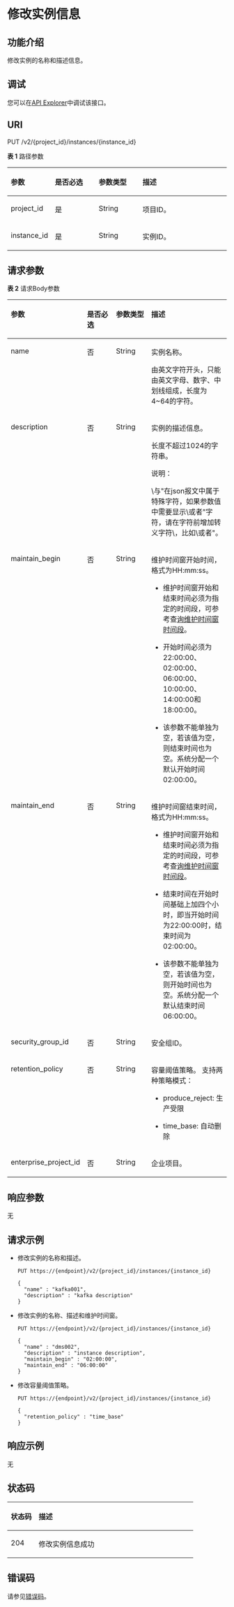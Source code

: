 # 修改实例信息<a name="UpdateInstance"></a>

## 功能介绍

修改实例的名称和描述信息。

## 调试

您可以在[API Explorer](https://apiexplorer.developer.huaweicloud.com/apiexplorer/doc?product=Kafka&api=UpdateInstance)中调试该接口。

## URI

PUT /v2/\{project\_id\}/instances/\{instance\_id\}

**表 1**  路径参数

<table><thead align="left"><tr><th class="cellrowborder" valign="top" width="20%" id="mcps1.2.5.1.1"><p>参数</p>
</th>
<th class="cellrowborder" valign="top" width="20%" id="mcps1.2.5.1.2"><p>是否必选</p>
</th>
<th class="cellrowborder" valign="top" width="20%" id="mcps1.2.5.1.3"><p>参数类型</p>
</th>
<th class="cellrowborder" valign="top" width="40%" id="mcps1.2.5.1.4"><p>描述</p>
</th>
</tr>
</thead>
<tbody><tr><td class="cellrowborder" valign="top" width="20%" headers="mcps1.2.5.1.1 "><p>project_id</p>
</td>
<td class="cellrowborder" valign="top" width="20%" headers="mcps1.2.5.1.2 "><p>是</p>
</td>
<td class="cellrowborder" valign="top" width="20%" headers="mcps1.2.5.1.3 "><p>String</p>
</td>
<td class="cellrowborder" valign="top" width="40%" headers="mcps1.2.5.1.4 "><p>项目ID。</p>
</td>
</tr>
<tr><td class="cellrowborder" valign="top" width="20%" headers="mcps1.2.5.1.1 "><p>instance_id</p>
</td>
<td class="cellrowborder" valign="top" width="20%" headers="mcps1.2.5.1.2 "><p>是</p>
</td>
<td class="cellrowborder" valign="top" width="20%" headers="mcps1.2.5.1.3 "><p>String</p>
</td>
<td class="cellrowborder" valign="top" width="40%" headers="mcps1.2.5.1.4 "><p>实例ID。</p>
</td>
</tr>
</tbody>
</table>

## 请求参数

**表 2**  请求Body参数

<a name="request_UpdateInstanceReq"></a>
<table><thead align="left"><tr><th class="cellrowborder" valign="top" width="20%" id="mcps1.2.5.1.1"><p>参数</p>
</th>
<th class="cellrowborder" valign="top" width="20%" id="mcps1.2.5.1.2"><p>是否必选</p>
</th>
<th class="cellrowborder" valign="top" width="20%" id="mcps1.2.5.1.3"><p>参数类型</p>
</th>
<th class="cellrowborder" valign="top" width="40%" id="mcps1.2.5.1.4"><p>描述</p>
</th>
</tr>
</thead>
<tbody><tr><td class="cellrowborder" valign="top" width="20%" headers="mcps1.2.5.1.1 "><p>name</p>
</td>
<td class="cellrowborder" valign="top" width="20%" headers="mcps1.2.5.1.2 "><p>否</p>
</td>
<td class="cellrowborder" valign="top" width="20%" headers="mcps1.2.5.1.3 "><p>String</p>
</td>
<td class="cellrowborder" valign="top" width="40%" headers="mcps1.2.5.1.4 "><p>实例名称。</p>
<p>由英文字符开头，只能由英文字母、数字、中划线组成，长度为4~64的字符。</p>
</td>
</tr>
<tr><td class="cellrowborder" valign="top" width="20%" headers="mcps1.2.5.1.1 "><p>description</p>
</td>
<td class="cellrowborder" valign="top" width="20%" headers="mcps1.2.5.1.2 "><p>否</p>
</td>
<td class="cellrowborder" valign="top" width="20%" headers="mcps1.2.5.1.3 "><p>String</p>
</td>
<td class="cellrowborder" valign="top" width="40%" headers="mcps1.2.5.1.4 "><p>实例的描述信息。</p>
<p>长度不超过1024的字符串。</p>
<div class="note"><span class="notetitle"> 说明： </span><div class="notebody"><p>\与"在json报文中属于特殊字符，如果参数值中需要显示\或者"字符，请在字符前增加转义字符\，比如\或者"。</p>
</div></div>
</td>
</tr>
<tr><td class="cellrowborder" valign="top" width="20%" headers="mcps1.2.5.1.1 "><p>maintain_begin</p>
</td>
<td class="cellrowborder" valign="top" width="20%" headers="mcps1.2.5.1.2 "><p>否</p>
</td>
<td class="cellrowborder" valign="top" width="20%" headers="mcps1.2.5.1.3 "><p>String</p>
</td>
<td class="cellrowborder" valign="top" width="40%" headers="mcps1.2.5.1.4 "><p>维护时间窗开始时间，格式为HH:mm:ss。</p>
<ul><li><p>维护时间窗开始和结束时间必须为指定的时间段，可参考查<a href="https://support.huaweicloud.com/api-kafka/ShowMaintainWindows.html" target="_blank" rel="noopener noreferrer">询维护时间窗时间段</a>。</p>
</li><li><p>开始时间必须为22:00:00、02:00:00、06:00:00、10:00:00、14:00:00和18:00:00。</p>
</li><li><p>该参数不能单独为空，若该值为空，则结束时间也为空。系统分配一个默认开始时间02:00:00。</p>
</li></ul>
</td>
</tr>
<tr><td class="cellrowborder" valign="top" width="20%" headers="mcps1.2.5.1.1 "><p>maintain_end</p>
</td>
<td class="cellrowborder" valign="top" width="20%" headers="mcps1.2.5.1.2 "><p>否</p>
</td>
<td class="cellrowborder" valign="top" width="20%" headers="mcps1.2.5.1.3 "><p>String</p>
</td>
<td class="cellrowborder" valign="top" width="40%" headers="mcps1.2.5.1.4 "><p>维护时间窗结束时间，格式为HH:mm:ss。</p>
<ul><li><p>维护时间窗开始和结束时间必须为指定的时间段，可参考查<a href="https://support.huaweicloud.com/api-kafka/ShowMaintainWindows.html" target="_blank" rel="noopener noreferrer">询维护时间窗时间段</a>。</p>
</li><li><p>结束时间在开始时间基础上加四个小时，即当开始时间为22:00:00时，结束时间为02:00:00。</p>
</li><li><p>该参数不能单独为空，若该值为空，则开始时间也为空。系统分配一个默认结束时间06:00:00。</p>
</li></ul>
</td>
</tr>
<tr><td class="cellrowborder" valign="top" width="20%" headers="mcps1.2.5.1.1 "><p>security_group_id</p>
</td>
<td class="cellrowborder" valign="top" width="20%" headers="mcps1.2.5.1.2 "><p>否</p>
</td>
<td class="cellrowborder" valign="top" width="20%" headers="mcps1.2.5.1.3 "><p>String</p>
</td>
<td class="cellrowborder" valign="top" width="40%" headers="mcps1.2.5.1.4 "><p>安全组ID。</p>
</td>
</tr>
<tr><td class="cellrowborder" valign="top" width="20%" headers="mcps1.2.5.1.1 "><p>retention_policy</p>
</td>
<td class="cellrowborder" valign="top" width="20%" headers="mcps1.2.5.1.2 "><p>否</p>
</td>
<td class="cellrowborder" valign="top" width="20%" headers="mcps1.2.5.1.3 "><p>String</p>
</td>
<td class="cellrowborder" valign="top" width="40%" headers="mcps1.2.5.1.4 "><p>容量阈值策略。 支持两种策略模式：</p>
<ul><li><p>produce_reject: 生产受限</p>
</li><li><p>time_base: 自动删除</p>
</li></ul>
</td>
</tr>
<tr><td class="cellrowborder" valign="top" width="20%" headers="mcps1.2.5.1.1 "><p>enterprise_project_id</p>
</td>
<td class="cellrowborder" valign="top" width="20%" headers="mcps1.2.5.1.2 "><p>否</p>
</td>
<td class="cellrowborder" valign="top" width="20%" headers="mcps1.2.5.1.3 "><p>String</p>
</td>
<td class="cellrowborder" valign="top" width="40%" headers="mcps1.2.5.1.4 "><p>企业项目。</p>
</td>
</tr>
</tbody>
</table>

## 响应参数

无

## 请求示例

-   修改实例的名称和描述。

    ```
    PUT https://{endpoint}/v2/{project_id}/instances/{instance_id}
    
    {
      "name" : "kafka001",
      "description" : "kafka description"
    }
    ```

-   修改实例的名称、描述和维护时间窗。

    ```
    PUT https://{endpoint}/v2/{project_id}/instances/{instance_id}
    
    {
      "name" : "dms002",
      "description" : "instance description",
      "maintain_begin" : "02:00:00",
      "maintain_end" : "06:00:00"
    }
    ```

-   修改容量阈值策略。

    ```
    PUT https://{endpoint}/v2/{project_id}/instances/{instance_id}
    
    {
      "retention_policy" : "time_base"
    }
    ```


## 响应示例

无

## 状态码

<a name="status_code"></a>
<table><thead align="left"><tr><th class="cellrowborder" valign="top" width="15%" id="mcps1.1.3.1.1"><p>状态码 </p>
</th>
<th class="cellrowborder" valign="top" width="85%" id="mcps1.1.3.1.2"><p>描述</p>
</th>
</tr>
</thead>
<tbody><tr><td class="cellrowborder" valign="top" width="15%" headers="mcps1.1.3.1.1 "><p>204</p>
</td>
<td class="cellrowborder" valign="top" width="85%" headers="mcps1.1.3.1.2 "><p>修改实例信息成功</p>
</td>
</tr>
</tbody>
</table>

## 错误码

请参见[错误码](错误码.md)。

